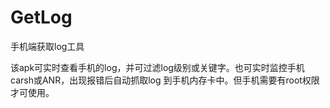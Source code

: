# GetLog
手机端获取log工具

该apk可实时查看手机的log，并可过滤log级别或关键字。也可实时监控手机carsh或ANR，出现报错后自动抓取log
到手机内存卡中。但手机需要有root权限才可使用。
